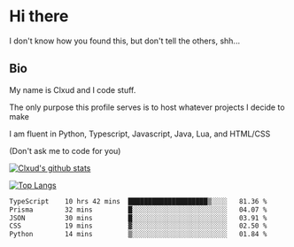 

# Hi there
I don't know how you found this, but don't tell the others, shh...

## Bio
My name is Clxud and I code stuff.

The only purpose this profile serves is to host whatever projects I decide to make

I am fluent in Python, Typescript, Javascript, Java, Lua, and HTML/CSS



(Don't ask me to code for you)

[![Clxud's github stats](https://github-readme-stats.vercel.app/api?username=cloudwithax&count_private=true&theme=dark&show_icons=true)](https://github.com/anuraghazra/github-readme-stats) 

[![Top Langs](https://github-readme-stats.vercel.app/api/top-langs/?username=cloudwithax&theme=dark)](https://github.com/anuraghazra/github-readme-stats)

<!--START_SECTION:waka-->

```txt
TypeScript    10 hrs 42 mins  ████████████████████▒░░░░   81.36 %
Prisma        32 mins         █░░░░░░░░░░░░░░░░░░░░░░░░   04.07 %
JSON          30 mins         █░░░░░░░░░░░░░░░░░░░░░░░░   03.91 %
CSS           19 mins         ▓░░░░░░░░░░░░░░░░░░░░░░░░   02.50 %
Python        14 mins         ▒░░░░░░░░░░░░░░░░░░░░░░░░   01.84 %
```

<!--END_SECTION:waka-->







